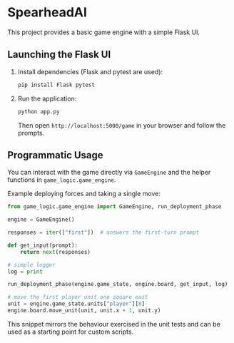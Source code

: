 # SpearheadAI

This project provides a basic game engine with a simple Flask UI.

## Launching the Flask UI

1. Install dependencies (Flask and pytest are used):
   ```bash
   pip install Flask pytest
   ```
2. Run the application:
   ```bash
   python app.py
   ```
   Then open `http://localhost:5000/game` in your browser and follow the prompts.

## Programmatic Usage

You can interact with the game directly via `GameEngine` and the helper
functions in `game_logic.game_engine`.

Example deploying forces and taking a single move:

```python
from game_logic.game_engine import GameEngine, run_deployment_phase

engine = GameEngine()

responses = iter(["first"])  # answers the first-turn prompt

def get_input(prompt):
    return next(responses)

# simple logger
log = print

run_deployment_phase(engine.game_state, engine.board, get_input, log)

# move the first player unit one square east
unit = engine.game_state.units["player"][0]
engine.board.move_unit(unit, unit.x + 1, unit.y)
```

This snippet mirrors the behaviour exercised in the unit tests and can be used
as a starting point for custom scripts.
